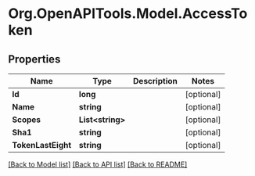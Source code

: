 # Org.OpenAPITools.Model.AccessToken

## Properties

Name | Type | Description | Notes
------------ | ------------- | ------------- | -------------
**Id** | **long** |  | [optional] 
**Name** | **string** |  | [optional] 
**Scopes** | **List&lt;string&gt;** |  | [optional] 
**Sha1** | **string** |  | [optional] 
**TokenLastEight** | **string** |  | [optional] 

[[Back to Model list]](../README.md#documentation-for-models) [[Back to API list]](../README.md#documentation-for-api-endpoints) [[Back to README]](../README.md)

